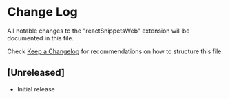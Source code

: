 # Change Log

All notable changes to the "reactSnippetsWeb" extension will be documented in this file.

Check [Keep a Changelog](http://keepachangelog.com/) for recommendations on how to structure this file.

## [Unreleased]

- Initial release